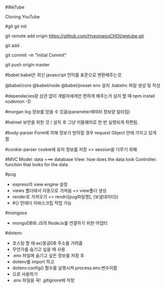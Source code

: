 #WeTube

Cloning YouTube

#git
git init

git remote add origin https://github.com/HyeonwooCHOI/wetube.git

git add .

git commit -m "Initial Commit"

git push origin master

#babel
babel은 최신 javascript 언어를 표준으로 변환해주는것

@babel/core @babel/node @babel/preset-env 설치
.babelrc 파일 생성 및 작성

#dependecies랑 상관 없이 개발자에게만 편하게 해주는거 설치 할 때
npm install nodemon -D

#morgan
log 정보를 얻을 수 있음(parameter에따라 정보양 달라짐)

#helmet
보안을 위한 것 / 설치 후 그냥 미들웨어로 한 번 실행되게 하면됨.

#body-parser
Form에 의해 정보가 받아질 경우 request Object 안에 가지고 있게 함

#cookie-parser
cookie에 유저 정보를 저장 => session을 다루기 위해

#MVC
Model: data ===> database
View: how does the data look
Controller: function that looks for the data

#pug

- express의 view engine 설정
- views 폴더에서 자동으로 가져옴 => view폴더 생성
- render로 가져오기 => rendr([pug파일명], {보낼데이터})
- #{} 안에다 자바스크립 작업 가능

#mongoos

- mongoDB와 JS의 NodeJs를 연결하기 위한 어댑터

#dotenv

- 호스팅 할 때 ex)몽공DB 주소를 가려줌
- 무언가를 숨기고 싶을 때 사용
- .env 파일에 숨기고 싶은 정보를 저장 후
- dotenv를 import 하고
- dotenv.config() 함수를 실행시켜 process.env.변수이름
- 으로 사용하기
- .env 파일을 꼭! .gitignore에 저장

